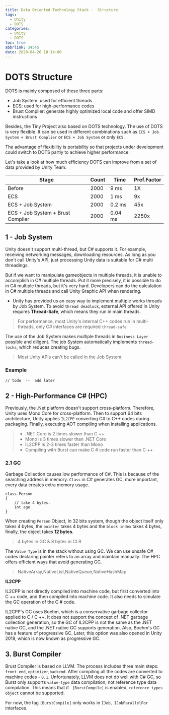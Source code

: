 ```yaml
---
title: Data Oriented Technology Stack -  Structure
tags:
  - Unity
  - DOTS
categories:
  - Unity
  - DOTS
toc: true
abbrlink: 34545
date: 2020-04-26 18:14:00
---
```


# DOTS Structure

DOTS is mainly composed of these three parts:

-   Job System: used for efficient threads 
-   ECS: used for high-performance codes
-   Brust Compiler: generate highly optimized local code and offer SIMD instructions

Besides, the Tiny Project also based on DOTS technology. The use of DOTS is very flexible. It can be used in different combinations such as `ECS + Job System + Brust Complier` or `ECS + Job System` or only `ECS`. 

<!--more-->
The advantage of flexibility is portability so that projects under development could switch to DOTS partly to achieve higher performance.

Let's take a look at how much efficiency DOTS can improve from a set of data provided by Unity Team:


Stage | Count  | Time  | Pref.Factor 
---|---|---|---
Before | 2000| 9 ms | 1X
ECS | 2000 | 1 ms | 9x
ECS + Job System |2000 | 0.2 ms | 45x
ECS + Job System + Brust Compiler |2000| 0.04 ms | 2250x




##  1 - Job System 

    
Unity doesn't support multi-thread, but C# supports it. For example, receiving networking messages, downloading resources. As long as you don't call Unity's API, just processing Unity data is suitable for C# multi threadings.

But if we want to manipulate gameobjects in multiple threads, it is unable to accomplish in C# multiple threads. Put it more precisely, it is possible to do in C# multiple threads, but it's very hard. Developers can do the calculation in C# multiple threads and call Unity Graphic API when rendering.

- Unity has provided us an easy way to implement multiple works threads by Job System. To avoid `thread deadlock`, external API offered in Unity requires **Thread-Safe**, which means they run in main threads. 

> For performance, most Unity's internal C++ codes run in multi-threads, only C# interfaces are required `thread-safe`

The use of the Job System makes multiple threads in `Business Layer` possible and diligent. The job System automatically implements `thread-locks`, which reduces creating bugs. 

> Most Unity APIs can't be called in the Job System.

### Example

```
// todo  --  add later
```


## 2 - High-Performance C# (HPC)

Previously, the .Net platform doesn't support cross-platform. Therefore, Unity uses Mono Core for cross-platform. Then to support 64 bits architecture, Unity applies `IL2CPP` converting C# to C++ codes during packaging. Finally, executing AOT compiling when installing applications.


> - .NET Core is 2 times slower than C ++
> - Mono is 3 times slower than .NET Core
> - IL2CPP is 2-3 times faster than Mono
> - Compiling with Burst can make C # code run faster than C ++


### 2.1 GC

Garbage Collection causes low performance of C#. This is because of the searching address in memory. `Class` in C# generates GC, more important, every data creates extra memory usage. 

```
class Person
{
    // take 4 bytes.
    int age
}
```

When creating `Person` Object, In 32 bits system, though the object itself only takes 4 bytes, the `pointer` takes 4 bytes and the `block index` takes 4 bytes, finally, the object takes **12 bytes**. 

> 4 bytes in GC & 8 bytes in CLR

The `Value Type` is in the stack without using GC. We can use unsafe C# codes declaring pointer refers to an array and maintain manually. The HPC offers efficient ways that avoid generating GC.

> NativeArray,NativeList,NativeQueue,NativeHashMap


**IL2CPP**

IL2CPP is not directly compiled into machine code, but first converted into C ++ code, and then compiled into machine code. It also needs to simulate the GC operation of the C # code.


IL2CPP's GC uses Boehm, which is a conservative garbage collector applied to C / C ++. It does not support the concept of .NET garbage collection generation, so the GC of IL2CPP is not the same as the .NET native GC, and the .NET native GC supports generation. Also, Boehm's GC has a feature of progressive GC. Later, this option was also opened in Unity 2019, which is now known as progressive GC.

## 3. Burst Compiler

Brust Compiler is based on LLVM. The process includes three main steps: `front end`, `optimizer`,`backend`. After compiling all the codes are converted to machine codes - `0,1`.  Unfortunately, LLVM does not do well with C# GC, so Burst only supports `value-type` data compilation, not reference type data compilation. This means that if ` [BurstCompile]` is enabled, `reference types object` cannot be supported.


For now, the tag `[BurstCompile]` only works in `IJob、IJobParallelFor` interfaces.


